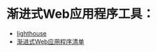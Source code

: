 # 渐进式Web应用程序工具：

* [lighthouse](https://developers.google.com/web/tools/lighthouse/)
* [渐进式Web应用程序清单](https://developers.google.com/web/progressive-web-apps/checklist)















































